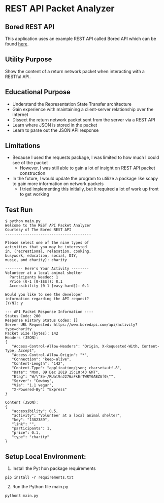 # REST API Packet Analyzer

## Bored REST API
This application uses an example REST API called Bored API which can be found [here](https://www.boredapi.com/).

## Utility Purpose
Show the content of a return network packet when interacting with a RESTful API.

## Educational Purpose
* Understand the Representation State Transfer architecture
* Gain experience with maintaining a client-server relationship over the internet
* Dissect the return network packet sent from the server via a REST API
* Learn where JSON is stored in the packet
* Learn to parse out the JSON API response

## Limitations
* Because I used the requests package, I was limited to how much I could see of the packet
  * However, I was still able to gain a lot of insight on REST API packet construction
* In the future, I would update the program to utilize a package like scapy to gain more information on network packets
  * I tried implementing this initially, but it required a lot of work up front to get working

## Test Run
```
$ python main.py
Welcome to the REST API Packet Analyzer
Courtesy of The Bored REST API
---------------------------------------

Please select one of the nine types of
activities that you may be interested
in. (recreational, relaxation, cooking,
busywork, education, social, DIY, 
music, and charity): charity

-------- Here's Your Activity --------
Volunteer at a local animal shelter
  Participants Needed: 1
  Price (0-1 [0-$$$]): 0.1
  Accessibility (0-1 [easy-hard]): 0.1

Would you like to see the developer 
information regarding the API request? 
[Y/N]: y

--- API Packet Response Information ----
Status Code: 200
Response History Status Codes: []
Server URL Requested: https://www.boredapi.com/api/activity?type=charity
Packet Size (bytes): 142
Headers (JSON): 
{
   "Access-Control-Allow-Headers": "Origin, X-Requested-With, Content-Type, Accept",
   "Access-Control-Allow-Origin": "*",
   "Connection": "keep-alive",
   "Content-Length": "142",
   "Content-Type": "application/json; charset=utf-8",
   "Date": "Mon, 09 Dec 2019 15:10:43 GMT",
   "Etag": "W/\"8e-/RUat9nJ276aFkErTWRY0ABZAf0\"",
   "Server": "Cowboy",
   "Via": "1.1 vegur",
   "X-Powered-By": "Express"
}

Content (JSON): 
{
   "accessibility": 0.5,
   "activity": "Volunteer at a local animal shelter",
   "key": "1382389",
   "link": "",
   "participants": 1,
   "price": 0.1,
   "type": "charity"
}

```

## Setup Local Environment:
1. Install the Pyt  hon package requirements
```
pip install -r requirements.txt
```
2. Run the Python file main.py
```
python3 main.py
```